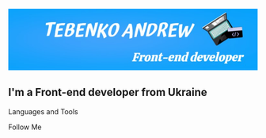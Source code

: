 ![Header](https://github.com/andrewtebenko/andrewtebenko/blob/main/assets/background.jpg)

## I'm a Front-end developer from Ukraine

Languages and Tools

Follow Me
